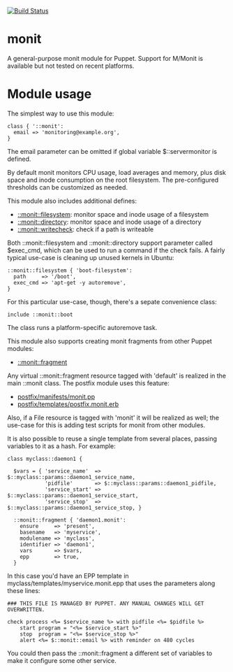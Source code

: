 [![Build Status](https://travis-ci.org/Puppet-Finland/puppet-monit.svg?branch=master)](https://travis-ci.org/Puppet-Finland/puppet-monit)

# monit

A general-purpose monit module for Puppet. Support for M/Monit is available but 
not tested on recent platforms.

# Module usage

The simplest way to use this module:

    class { '::monit':
      email => 'monitoring@example.org',
    }

The email parameter can be omitted if global variable $::servermonitor is 
defined.

By default monit monitors CPU usage, load averages and  memory, plus disk space 
and inode consumption on the root filesystem. The pre-configured thresholds can 
be customized as needed.

This module also includes additional defines:

* [::monit::filesystem](manifests/filesystem.pp): monitor space and inode usage of a filesystem
* [::monit::directory](manifests/directory.pp): monitor space and inode usage of a directory
* [::monit::writecheck](manifests/writecheck.pp): check if a path is writeable

Both ::monit::filesystem and ::monit::directory support parameter called 
$exec_cmd, which can be used to run a command if the check fails. A fairly 
typical use-case is cleaning up unused kernels in Ubuntu:

    ::monit::filesystem { 'boot-filesystem':
      path     => '/boot',
      exec_cmd => 'apt-get -y autoremove',
    }

For this particular use-case, though, there's a sepate convenience class:

    include ::monit::boot

The class runs a platform-specific autoremove task.

This module also supports creating monit fragments from other Puppet modules:

* [::monit::fragment](manifests/fragment.pp)

Any virtual ::monit::fragment resource tagged with 'default' is realized in the
main ::monit class. The postfix module uses this feature:

* [postfix/manifests/monit.pp](https://github.com/Puppet-Finland/postfix/blob/master/manifests/monit.pp)
* [postfix/templates/postfix.monit.erb](https://github.com/Puppet-Finland/postfix/blob/master/templates/postfix.monit.erb)

Also, if a File resource is tagged with 'monit' it will be realized as well;
the use-case for this is adding test scripts for monit from other modules.

It is also possible to reuse a single template from several places, passing 
variables to it as a hash. For example:

    class myclass::daemon1 {
    
      $vars = { 'service_name'  => $::myclass::params::daemon1_service_name,
                'pidfile'       => $::myclass::params::daemon1_pidfile,
                'service_start' => $::myclass::params::daemon1_service_start,
                'service_stop'  => $::myclass::params::daemon1_service_stop, }

      ::monit::fragment { 'daemon1.monit':
        ensure     => 'present',
        basename   => 'myservice',
        modulename => 'myclass',
        identifier => 'daemon1',
        vars       => $vars,
        epp        => true,
      }

In this case you'd have an EPP template in myclass/templates/myservice.monit.epp 
that uses the parameters along these lines:

    ### THIS FILE IS MANAGED BY PUPPET. ANY MANUAL CHANGES WILL GET OVERWRITTEN.
    
    check process <%= $service_name %> with pidfile <%= $pidfile %>
        start program = "<%= $service_start %>"
        stop  program = "<%= $service_stop %>"
        alert <%= $::monit::email %> with reminder on 480 cycles

You could then pass the ::monit::fragment a different set of variables to make 
it configure some other service.
